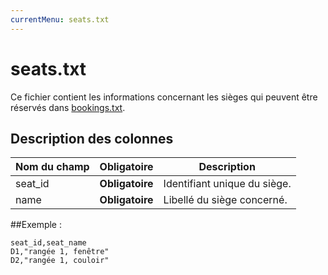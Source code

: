 ```yaml
---
currentMenu: seats.txt
---
```


# seats.txt

Ce fichier contient les informations concernant les sièges qui peuvent être réservés dans  [bookings.txt](bookings.txt.html).

## Description des colonnes

| Nom du champ              |  Obligatoire    |  Description |
|---------------------------|:---------------:|--------------|
| seat_id                   | **Obligatoire** |  Identifiant unique du siège.|
| name                      | **Obligatoire** |  Libellé du siège concerné.|


##Exemple :

```
seat_id,seat_name
D1,"rangée 1, fenêtre"
D2,"rangée 1, couloir"
```
